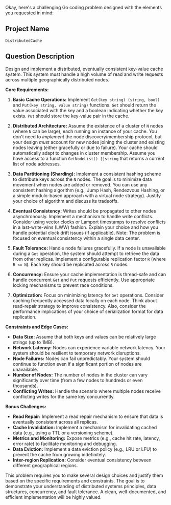 Okay, here's a challenging Go coding problem designed with the elements you requested in mind:

## Project Name

`DistributedCache`

## Question Description

Design and implement a distributed, eventually consistent key-value cache system. This system must handle a high volume of read and write requests across multiple geographically distributed nodes.

**Core Requirements:**

1.  **Basic Cache Operations:** Implement `Get(key string) (string, bool)` and `Put(key string, value string)` functions. `Get` should return the value associated with the key and a boolean indicating whether the key exists. `Put` should store the key-value pair in the cache.

2.  **Distributed Architecture:** Assume the existence of a cluster of `N` nodes (where `N` can be large), each running an instance of your cache. You don't need to *implement* the node discovery/membership protocol, but your design *must* account for new nodes joining the cluster and existing nodes leaving (either gracefully or due to failure). Your cache should automatically adapt to changes in cluster membership.  Assume you have access to a function `GetNodeList() []string` that returns a current list of node addresses.

3.  **Data Partitioning (Sharding):**  Implement a consistent hashing scheme to distribute keys across the `N` nodes.  The goal is to minimize data movement when nodes are added or removed.  You can use any consistent hashing algorithm (e.g., Jump Hash, Rendezvous Hashing, or a simple modulo-based approach with a virtual node strategy).  Justify your choice of algorithm and discuss its tradeoffs.

4.  **Eventual Consistency:**  Writes should be propagated to other nodes asynchronously. Implement a mechanism to handle write conflicts.  Consider using vector clocks or Lamport timestamps to resolve conflicts in a last-write-wins (LWW) fashion. Explain your choice and how you handle potential clock drift issues (if applicable). Note: The problem is focused on eventual consistency within a single data center.

5.  **Fault Tolerance:** Handle node failures gracefully. If a node is unavailable during a `Get` operation, the system should attempt to retrieve the data from other replicas.  Implement a configurable replication factor `R` (where `R <= N`).  Each key should be replicated across `R` nodes.

6.  **Concurrency:** Ensure your cache implementation is thread-safe and can handle concurrent `Get` and `Put` requests efficiently. Use appropriate locking mechanisms to prevent race conditions.

7.  **Optimization:** Focus on minimizing latency for `Get` operations. Consider caching frequently accessed data locally on each node. Think about read-repair strategy to improve consistency. Also, consider the performance implications of your choice of serialization format for data replication.

**Constraints and Edge Cases:**

*   **Data Size:** Assume that both keys and values can be relatively large strings (up to 1MB).
*   **Network Latency:**  Nodes can experience variable network latency. Your system should be resilient to temporary network disruptions.
*   **Node Failures:** Nodes can fail unpredictably. Your system should continue to function even if a significant portion of nodes are unavailable.
*   **Number of Nodes:** The number of nodes in the cluster can vary significantly over time (from a few nodes to hundreds or even thousands).
*   **Conflicting Writes:**  Handle the scenario where multiple nodes receive conflicting writes for the same key concurrently.

**Bonus Challenges:**

*   **Read Repair:** Implement a read repair mechanism to ensure that data is eventually consistent across all replicas.
*   **Cache Invalidation:** Implement a mechanism for invalidating cached data (e.g., using a TTL or a versioning scheme).
*   **Metrics and Monitoring:**  Expose metrics (e.g., cache hit rate, latency, error rate) to facilitate monitoring and debugging.
*   **Data Eviction:** Implement a data eviction policy (e.g., LRU or LFU) to prevent the cache from growing indefinitely.
*   **Inter-region Replication:** Consider eventual consistency between different geographical regions.

This problem requires you to make several design choices and justify them based on the specific requirements and constraints.  The goal is to demonstrate your understanding of distributed systems principles, data structures, concurrency, and fault tolerance.  A clean, well-documented, and efficient implementation will be highly valued.
